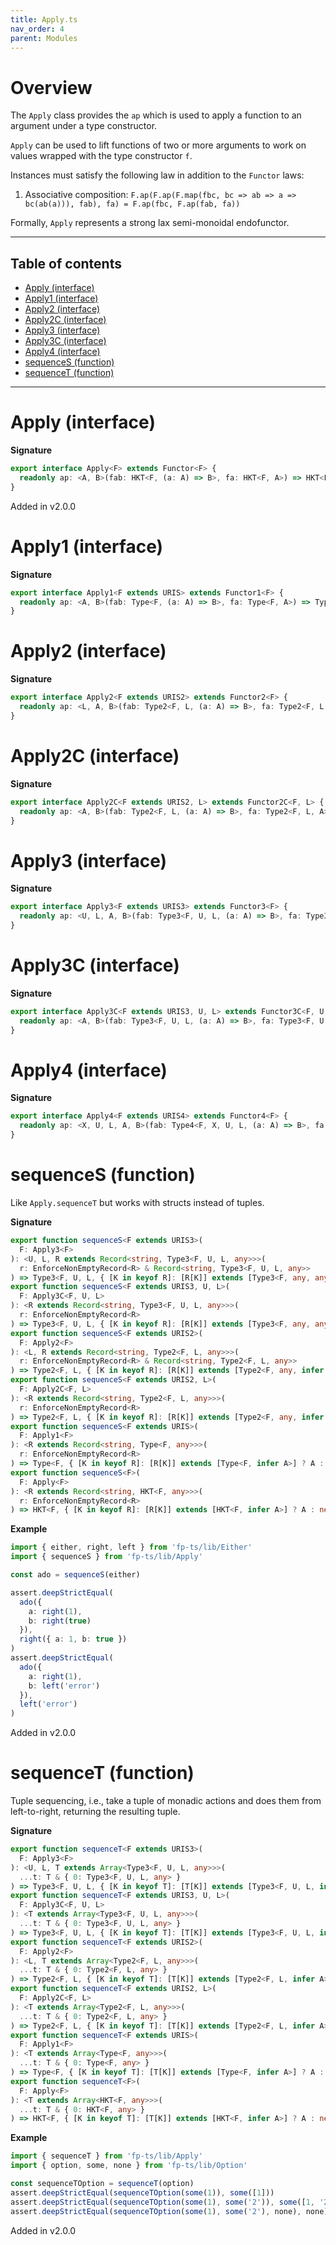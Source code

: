 ```yaml
---
title: Apply.ts
nav_order: 4
parent: Modules
---
```


# Overview

The `Apply` class provides the `ap` which is used to apply a function to an argument under a type constructor.

`Apply` can be used to lift functions of two or more arguments to work on values wrapped with the type constructor
`f`.

Instances must satisfy the following law in addition to the `Functor` laws:

1. Associative composition: `F.ap(F.ap(F.map(fbc, bc => ab => a => bc(ab(a))), fab), fa) = F.ap(fbc, F.ap(fab, fa))`

Formally, `Apply` represents a strong lax semi-monoidal endofunctor.

---

<h2 class="text-delta">Table of contents</h2>

- [Apply (interface)](#apply-interface)
- [Apply1 (interface)](#apply1-interface)
- [Apply2 (interface)](#apply2-interface)
- [Apply2C (interface)](#apply2c-interface)
- [Apply3 (interface)](#apply3-interface)
- [Apply3C (interface)](#apply3c-interface)
- [Apply4 (interface)](#apply4-interface)
- [sequenceS (function)](#sequences-function)
- [sequenceT (function)](#sequencet-function)

---

# Apply (interface)

**Signature**

```ts
export interface Apply<F> extends Functor<F> {
  readonly ap: <A, B>(fab: HKT<F, (a: A) => B>, fa: HKT<F, A>) => HKT<F, B>
}
```

Added in v2.0.0

# Apply1 (interface)

**Signature**

```ts
export interface Apply1<F extends URIS> extends Functor1<F> {
  readonly ap: <A, B>(fab: Type<F, (a: A) => B>, fa: Type<F, A>) => Type<F, B>
}
```

# Apply2 (interface)

**Signature**

```ts
export interface Apply2<F extends URIS2> extends Functor2<F> {
  readonly ap: <L, A, B>(fab: Type2<F, L, (a: A) => B>, fa: Type2<F, L, A>) => Type2<F, L, B>
}
```

# Apply2C (interface)

**Signature**

```ts
export interface Apply2C<F extends URIS2, L> extends Functor2C<F, L> {
  readonly ap: <A, B>(fab: Type2<F, L, (a: A) => B>, fa: Type2<F, L, A>) => Type2<F, L, B>
}
```

# Apply3 (interface)

**Signature**

```ts
export interface Apply3<F extends URIS3> extends Functor3<F> {
  readonly ap: <U, L, A, B>(fab: Type3<F, U, L, (a: A) => B>, fa: Type3<F, U, L, A>) => Type3<F, U, L, B>
}
```

# Apply3C (interface)

**Signature**

```ts
export interface Apply3C<F extends URIS3, U, L> extends Functor3C<F, U, L> {
  readonly ap: <A, B>(fab: Type3<F, U, L, (a: A) => B>, fa: Type3<F, U, L, A>) => Type3<F, U, L, B>
}
```

# Apply4 (interface)

**Signature**

```ts
export interface Apply4<F extends URIS4> extends Functor4<F> {
  readonly ap: <X, U, L, A, B>(fab: Type4<F, X, U, L, (a: A) => B>, fa: Type4<F, X, U, L, A>) => Type4<F, X, U, L, B>
}
```

# sequenceS (function)

Like `Apply.sequenceT` but works with structs instead of tuples.

**Signature**

```ts
export function sequenceS<F extends URIS3>(
  F: Apply3<F>
): <U, L, R extends Record<string, Type3<F, U, L, any>>>(
  r: EnforceNonEmptyRecord<R> & Record<string, Type3<F, U, L, any>>
) => Type3<F, U, L, { [K in keyof R]: [R[K]] extends [Type3<F, any, any, infer A>] ? A : never }>
export function sequenceS<F extends URIS3, U, L>(
  F: Apply3C<F, U, L>
): <R extends Record<string, Type3<F, U, L, any>>>(
  r: EnforceNonEmptyRecord<R>
) => Type3<F, U, L, { [K in keyof R]: [R[K]] extends [Type3<F, any, any, infer A>] ? A : never }>
export function sequenceS<F extends URIS2>(
  F: Apply2<F>
): <L, R extends Record<string, Type2<F, L, any>>>(
  r: EnforceNonEmptyRecord<R> & Record<string, Type2<F, L, any>>
) => Type2<F, L, { [K in keyof R]: [R[K]] extends [Type2<F, any, infer A>] ? A : never }>
export function sequenceS<F extends URIS2, L>(
  F: Apply2C<F, L>
): <R extends Record<string, Type2<F, L, any>>>(
  r: EnforceNonEmptyRecord<R>
) => Type2<F, L, { [K in keyof R]: [R[K]] extends [Type2<F, any, infer A>] ? A : never }>
export function sequenceS<F extends URIS>(
  F: Apply1<F>
): <R extends Record<string, Type<F, any>>>(
  r: EnforceNonEmptyRecord<R>
) => Type<F, { [K in keyof R]: [R[K]] extends [Type<F, infer A>] ? A : never }>
export function sequenceS<F>(
  F: Apply<F>
): <R extends Record<string, HKT<F, any>>>(
  r: EnforceNonEmptyRecord<R>
) => HKT<F, { [K in keyof R]: [R[K]] extends [HKT<F, infer A>] ? A : never }> { ... }
```

**Example**

```ts
import { either, right, left } from 'fp-ts/lib/Either'
import { sequenceS } from 'fp-ts/lib/Apply'

const ado = sequenceS(either)

assert.deepStrictEqual(
  ado({
    a: right(1),
    b: right(true)
  }),
  right({ a: 1, b: true })
)
assert.deepStrictEqual(
  ado({
    a: right(1),
    b: left('error')
  }),
  left('error')
)
```

Added in v2.0.0

# sequenceT (function)

Tuple sequencing, i.e., take a tuple of monadic actions and does them from left-to-right, returning the resulting tuple.

**Signature**

```ts
export function sequenceT<F extends URIS3>(
  F: Apply3<F>
): <U, L, T extends Array<Type3<F, U, L, any>>>(
  ...t: T & { 0: Type3<F, U, L, any> }
) => Type3<F, U, L, { [K in keyof T]: [T[K]] extends [Type3<F, U, L, infer A>] ? A : never }>
export function sequenceT<F extends URIS3, U, L>(
  F: Apply3C<F, U, L>
): <T extends Array<Type3<F, U, L, any>>>(
  ...t: T & { 0: Type3<F, U, L, any> }
) => Type3<F, U, L, { [K in keyof T]: [T[K]] extends [Type3<F, U, L, infer A>] ? A : never }>
export function sequenceT<F extends URIS2>(
  F: Apply2<F>
): <L, T extends Array<Type2<F, L, any>>>(
  ...t: T & { 0: Type2<F, L, any> }
) => Type2<F, L, { [K in keyof T]: [T[K]] extends [Type2<F, L, infer A>] ? A : never }>
export function sequenceT<F extends URIS2, L>(
  F: Apply2C<F, L>
): <T extends Array<Type2<F, L, any>>>(
  ...t: T & { 0: Type2<F, L, any> }
) => Type2<F, L, { [K in keyof T]: [T[K]] extends [Type2<F, L, infer A>] ? A : never }>
export function sequenceT<F extends URIS>(
  F: Apply1<F>
): <T extends Array<Type<F, any>>>(
  ...t: T & { 0: Type<F, any> }
) => Type<F, { [K in keyof T]: [T[K]] extends [Type<F, infer A>] ? A : never }>
export function sequenceT<F>(
  F: Apply<F>
): <T extends Array<HKT<F, any>>>(
  ...t: T & { 0: HKT<F, any> }
) => HKT<F, { [K in keyof T]: [T[K]] extends [HKT<F, infer A>] ? A : never }> { ... }
```

**Example**

```ts
import { sequenceT } from 'fp-ts/lib/Apply'
import { option, some, none } from 'fp-ts/lib/Option'

const sequenceTOption = sequenceT(option)
assert.deepStrictEqual(sequenceTOption(some(1)), some([1]))
assert.deepStrictEqual(sequenceTOption(some(1), some('2')), some([1, '2']))
assert.deepStrictEqual(sequenceTOption(some(1), some('2'), none), none)
```

Added in v2.0.0
